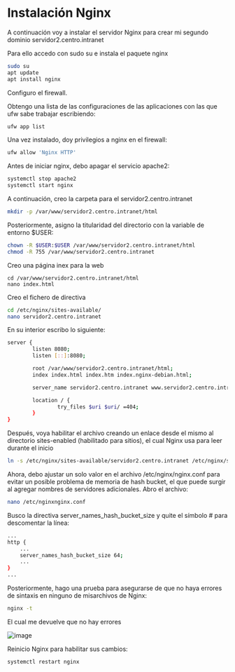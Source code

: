 
# Instalación Nginx

A continuación voy a instalar el servidor Nginx para crear mi segundo dominio servidor2.centro.intranet

Para ello accedo con sudo su e instala el paquete nginx

```bash
sudo su
apt update
apt install nginx
```

Configuro el firewall.

Obtengo una lista de las configuraciones de las aplicaciones con las que ufw sabe trabajar escribiendo:

```bash
ufw app list
```

Una vez instalado, doy privilegios a nginx en el firewall:

```bash
ufw allow 'Nginx HTTP'
```

Antes de iniciar nginx, debo apagar el servicio apache2:

```bash
systemctl stop apache2
systemctl start nginx
```


A continuación, creo la carpeta para el servidor2.centro.intranet

```bash
mkdir -p /var/www/servidor2.centro.intranet/html
```

Posteriormente, asigno la titularidad del directorio con la variable de entorno $USER:

```bash
chown -R $USER:$USER /var/www/servidor2.centro.intranet/html
chmod -R 755 /var/www/servidor2.centro.intranet
```

Creo una página inex para la web 

```
cd /var/www/servidor2.centro.intranet/html
nano index.html
```

Creo el fichero de directiva

```bash
cd /etc/nginx/sites-available/
nano servidor2.centro.intranet
```

En su interior escribo lo siguiente:

```bash
server {
        listen 8080;
        listen [::]:8080;

        root /var/www/servidor2.centro.intranet/html;
        index index.html index.htm index.nginx-debian.html;

        server_name servidor2.centro.intranet www.servidor2.centro.intranet;

        location / {
                try_files $uri $uri/ =404;
        }
}
```

Después, voya habilitar el archivo creando un enlace desde el mismo al directorio sites-enabled (habilitado para sitios), el cual Nginx usa para leer durante el inicio


```bash
ln -s /etc/nginx/sites-available/servidor2.centro.intranet /etc/nginx/sites-enabled/
```

Ahora, debo ajustar un solo valor en el archivo /etc/nginx/nginx.conf para evitar un posible problema de memoria de hash bucket, el que puede surgir al agregar nombres de servidores adicionales. Abro el archivo:

```bash
nano /etc/nginxnginx.conf
```

Busco la directiva server_names_hash_bucket_size y quite el símbolo # para descomentar la línea:

```bash
...
http {
    ...
    server_names_hash_bucket_size 64;
    ...
}
...
```
Posteriormente, hago una prueba para asegurarse de que no haya errores de sintaxis en ninguno de misarchivos de Nginx:

```bash
nginx -t
```

El cual me devuelve que no hay errores

![image](https://user-images.githubusercontent.com/91189372/205498588-f3b3b1a8-0507-4d90-8286-364de16d8062.png)

Reinicio Nginx para habilitar sus cambios:

```bash
systemctl restart nginx
```



